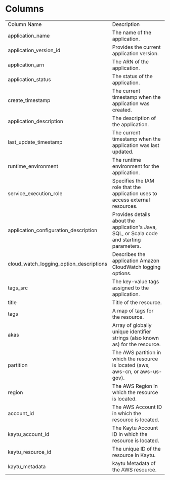 # Columns  

<table>
	<tr><td>Column Name</td><td>Description</td></tr>
	<tr><td>application_name</td><td>The name of the application.</td></tr>
	<tr><td>application_version_id</td><td>Provides the current application version.</td></tr>
	<tr><td>application_arn</td><td>The ARN of the application.</td></tr>
	<tr><td>application_status</td><td>The status of the application.</td></tr>
	<tr><td>create_timestamp</td><td>The current timestamp when the application was created.</td></tr>
	<tr><td>application_description</td><td>The description of the application.</td></tr>
	<tr><td>last_update_timestamp</td><td>The current timestamp when the application was last updated.</td></tr>
	<tr><td>runtime_environment</td><td>The runtime environment for the application.</td></tr>
	<tr><td>service_execution_role</td><td>Specifies the IAM role that the application uses to access external resources.</td></tr>
	<tr><td>application_configuration_description</td><td>Provides details about the application's Java, SQL, or Scala code and starting parameters.</td></tr>
	<tr><td>cloud_watch_logging_option_descriptions</td><td>Describes the application Amazon CloudWatch logging options.</td></tr>
	<tr><td>tags_src</td><td>The key-value tags assigned to the application.</td></tr>
	<tr><td>title</td><td>Title of the resource.</td></tr>
	<tr><td>tags</td><td>A map of tags for the resource.</td></tr>
	<tr><td>akas</td><td>Array of globally unique identifier strings (also known as) for the resource.</td></tr>
	<tr><td>partition</td><td>The AWS partition in which the resource is located (aws, aws-cn, or aws-us-gov).</td></tr>
	<tr><td>region</td><td>The AWS Region in which the resource is located.</td></tr>
	<tr><td>account_id</td><td>The AWS Account ID in which the resource is located.</td></tr>
	<tr><td>kaytu_account_id</td><td>The Kaytu Account ID in which the resource is located.</td></tr>
	<tr><td>kaytu_resource_id</td><td>The unique ID of the resource in Kaytu.</td></tr>
	<tr><td>kaytu_metadata</td><td>kaytu Metadata of the AWS resource.</td></tr>
</table>